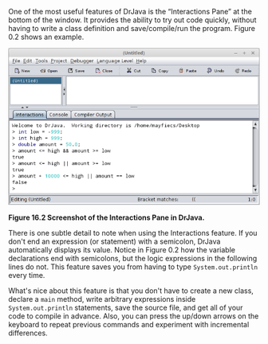 One of the most useful features of DrJava is the “Interactions Pane” at the bottom of the window.
It provides the ability to try out code quickly, without having to write a class definition and save/compile/run the program.
Figure 0.2 shows an example.


![Figure 16.2 Screenshot of the Interactions Pane in DrJava.](figs/drjava-logic.png)

**Figure 16.2 Screenshot of the Interactions Pane in DrJava.**

There is one subtle detail to note when using the Interactions feature.
If you don't end an expression (or statement) with a semicolon, DrJava automatically displays its value.
Notice in Figure 0.2 how the variable declarations end with semicolons, but the logic expressions in the following lines do not.
This feature saves you from having to type `System.out.println` every time.

What's nice about this feature is that you don't have to create a new class, declare a `main` method, write arbitrary expressions inside `System.out.println` statements, save the source file, and get all of your code to compile in advance.
Also, you can press the up/down arrows on the keyboard to repeat previous commands and experiment with incremental differences.